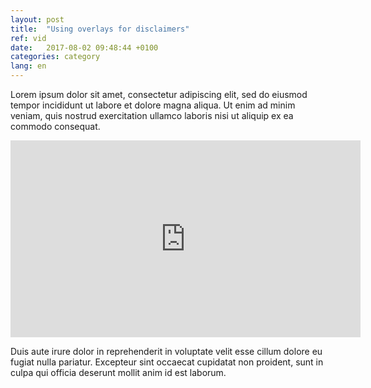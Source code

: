 ```yaml
---
layout: post
title:  "Using overlays for disclaimers"
ref: vid
date:   2017-08-02 09:48:44 +0100
categories: category
lang: en
---
```


Lorem ipsum dolor sit amet, consectetur adipiscing elit, sed do eiusmod tempor incididunt ut labore et dolore magna aliqua. Ut enim ad minim veniam, quis nostrud exercitation ullamco laboris nisi ut aliquip ex ea commodo consequat. 

<iframe width="560" height="315" src="https://www.youtube.com/embed/hvFE-49NYYE" frameborder="0" allowfullscreen></iframe>

Duis aute irure dolor in reprehenderit in voluptate velit esse cillum dolore eu fugiat nulla pariatur. Excepteur sint occaecat cupidatat non proident, sunt in culpa qui officia deserunt mollit anim id est laborum.
